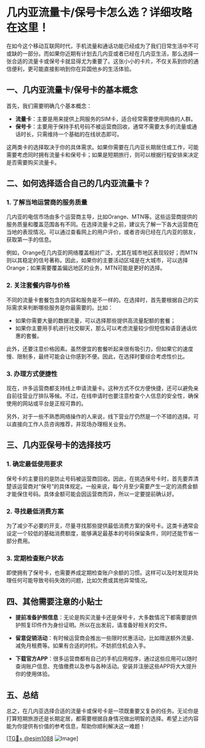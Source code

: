 # 几内亚流量卡/保号卡怎么选？详细攻略在这里！

在如今这个移动互联网时代，手机流量和通话功能已经成为了我们日常生活中不可或缺的一部分。而如果你近期有计划去几内亚或者已经在几内亚生活，那么选择一张合适的流量卡或保号卡就显得尤为重要了。这张小小的卡片，不仅关系到你的通信便利，更可能直接影响到你在异国他乡的生活体验。

## 一、几内亚流量卡/保号卡的基本概念

首先，我们需要明确几个基本概念：

- **流量卡**：主要是用来提供上网服务的SIM卡，适合经常需要使用网络的人群。
- **保号卡**：主要用于保持手机号码不被运营商回收，通常不需要太多的流量或通话时长，只需维持一个基础的在线状态即可。

这两类卡的选择取决于你的具体需求。如果你需要在几内亚长期居住或工作，可能需要考虑同时拥有流量卡和保号卡；如果是短期旅行，则可以根据行程安排来决定是否需要购买流量卡。

## 二、如何选择适合自己的几内亚流量卡？

### 1. **了解当地运营商的服务质量**

几内亚的电信市场由多个运营商主导，比如Orange、MTN等。这些运营商提供的服务质量和覆盖范围各有不同。在选择流量卡之前，建议先了解一下各大运营商在当地的表现情况。可以通过查看网上的用户评价，或者咨询已经在几内亚的朋友，获取第一手的信息。

例如，Orange在几内亚的网络覆盖相对广泛，尤其在城市地区表现较好；而MTN则以其稳定的信号著称。因此，如果你的主要活动区域是在大城市，可以选择Orange；如果需要覆盖偏远地区的业务，MTN可能是更好的选择。

### 2. **关注套餐内容与价格**

不同的流量卡套餐包含的内容和服务是不一样的。在选择时，首先要根据自己的实际需求来判断哪些服务是你最需要的。比如：

- 如果你需要大量的数据流量，可以选择那些提供高流量配额的套餐；
- 如果你主要用手机进行社交聊天，那么可以考虑流量较少但短信和语音通话优惠的套餐。

此外，还要注意价格因素。虽然便宜的套餐听起来很有吸引力，但如果它的速度慢、限制多，最终可能会让你感到不便。因此，在选择时要综合考虑性价比。

### 3. **办理方式便捷性**

现在，许多运营商都支持线上申请流量卡。这种方式不仅方便快捷，还可以避免亲自前往营业厅排队等候。不过，在线申请时也要注意检查个人信息的安全性，确保使用的网站或平台是正规可靠的。

另外，对于一些不熟悉网络操作的人来说，线下营业厅仍然是一个不错的选择。可以直接向工作人员咨询推荐，并现场办理相关业务。

## 三、几内亚保号卡的选择技巧

### 1. **确定最低使用要求**

保号卡的主要目的是防止号码被运营商回收。因此，在挑选保号卡时，首先要弄清楚该运营商对“保号”的具体规定。一般来说，每个月至少需要产生一定的消费金额才能保住号码。具体金额可能会因运营商而异，所以一定要提前确认好。

### 2. **寻找最低消费方案**

为了减少不必要的开支，尽量寻找那些提供最低消费方案的保号卡。这类卡通常会设定一个较低的基础消费额度，能够满足最基本的号码保留条件，同时还能节省一部分费用。

### 3. **定期检查账户状态**

即使拥有了保号卡，也需要养成定期检查账户余额的习惯。这样可以及时发现并处理任何可能导致号码失效的问题，比如欠费或其他异常情况。

## 四、其他需要注意的小贴士

- **提前准备护照信息**：无论是购买流量卡还是保号卡，大多数情况下都需要提供护照复印件作为身份证明。所以在出发前，请准备好相关的文件。
  
- **留意促销活动**：有时候运营商会推出一些限时优惠活动，比如赠送额外流量、减免月租费等。如果有合适的时机，不妨抓住机会入手。

- **下载官方APP**：很多运营商都有自己的手机应用程序，通过这些应用可以随时查询账户信息、充值缴费以及参与各种活动。安装并注册这些APP将大大提升你的使用体验。

## 五、总结

总之，在几内亚选择合适的流量卡或保号卡是一项既重要又复杂的任务。无论你是打算短期旅游还是长期定居，都需要根据自身情况做出明智的选择。希望上述内容能为你提供有价值的参考信息，帮助你顺利解决这一难题！

[[TG💪+ @esim1088](https://t.me/s/esim1088) ![Image](https://i.postimg.cc/4NQfJmqS/Snipaste-2025-05-13-00-14-12.png)]